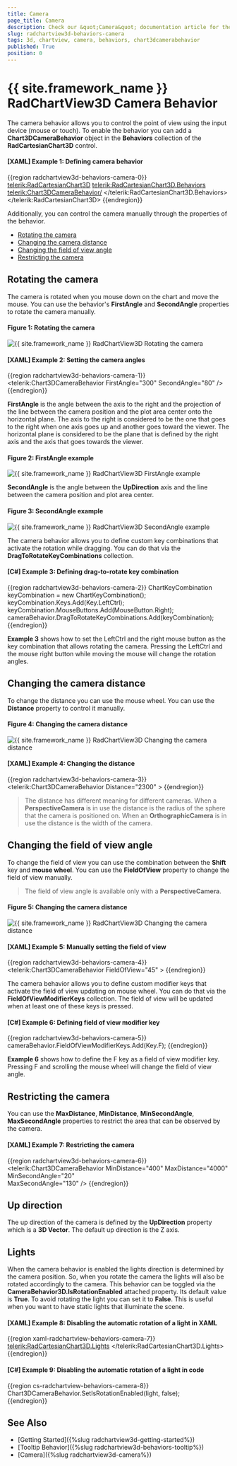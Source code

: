 ```yaml
---
title: Camera
page_title: Camera
description: Check our &quot;Camera&quot; documentation article for the RadChartView3D {{ site.framework_name }} control.
slug: radchartview3d-behaviors-camera
tags: 3d, chartview, camera, behaviors, chart3dcamerabehavior
published: True
position: 0
---
```


# {{ site.framework_name }} RadChartView3D Camera Behavior

The camera behavior allows you to control the point of view using the input device (mouse or touch). To enable the behavior you can add a __Chart3DCameraBehavior__ object in the __Behaviors__ collection of the __RadCartesianChart3D__ control.

#### __[XAML] Example 1: Defining camera behavior__
{{region radchartview3d-behaviors-camera-0}}
	<telerik:RadCartesianChart3D>
		<telerik:RadCartesianChart3D.Behaviors>
			<telerik:Chart3DCameraBehavior/>
		</telerik:RadCartesianChart3D.Behaviors>	
	</telerik:RadCartesianChart3D>
{{endregion}}

Additionally, you can control the camera manually through the properties of the behavior.
	
* [Rotating the camera](#rotation-the-camera)
* [Changing the camera distance](#changing-the-camera-distance)
* [Changing the field of view angle](#changing-the-field-of-view-angle)
* [Restricting the camera](#restricting-the-camera)

## Rotating the camera

The camera is rotated when you mouse down on the chart and move the mouse. You can use the behavior's __FirstAngle__ and __SecondAngle__ properties to rotate the camera manually.

#### __Figure 1: Rotating the camera__
![{{ site.framework_name }} RadChartView3D Rotating the camera](images/radchartview-3d-behaviors-camera-0.png)

#### __[XAML] Example 2: Setting the camera angles__
{{region radchartview3d-behaviors-camera-1}}
	<telerik:Chart3DCameraBehavior FirstAngle="300" SecondAngle="80" />
{{endregion}}

__FirstAngle__ is the angle between the axis to the right and the projection of the line between the camera position and the plot area center onto the horizontal plane. The axis to the right is considered to be the one that goes to the right when one axis goes up and another goes toward the viewer. The horizontal plane is considered to be the plane that is defined by the right axis and the axis that goes towards the viewer.

#### __Figure 2: FirstAngle example__
![{{ site.framework_name }} RadChartView3D FirstAngle example](images/radchartview-3d-behaviors-camera-1.png)

__SecondAngle__ is the angle between the __UpDirection__ axis and the line between the camera position and plot area center.

#### __Figure 3: SecondAngle example__
![{{ site.framework_name }} RadChartView3D SecondAngle example](images/radchartview-3d-behaviors-camera-2.png)

The camera behavior allows you to define custom key combinations that activate the rotation while dragging. You can do that via the __DragToRotateKeyCombinations__ collection.

#### __[C#] Example 3: Defining drag-to-rotate key combination__
{{region radchartview3d-behaviors-camera-2}}
	ChartKeyCombination keyCombination = new ChartKeyCombination();
	keyCombination.Keys.Add(Key.LeftCtrl);
	keyCombination.MouseButtons.Add(MouseButton.Right);
	cameraBehavior.DragToRotateKeyCombinations.Add(keyCombination);
{{endregion}}

__Example 3__ shows how to set the LeftCtrl and the right mouse button as the key combination that allows rotating the camera. Pressing the LeftCtrl and the mouse right button while moving the mouse will change the rotation angles.

## Changing the camera distance

To change the distance you can use the mouse wheel. You can use the __Distance__ property to control it manually. 

#### __Figure 4: Changing the camera distance__
![{{ site.framework_name }} RadChartView3D Changing the camera distance](images/radchartview-3d-behaviors-camera-3.png)

#### __[XAML] Example 4: Changing the distance__
{{region radchartview3d-behaviors-camera-3}}
	<telerik:Chart3DCameraBehavior Distance="2300" >
{{endregion}}

>The distance has different meaning for different cameras. When a __PerspectiveCamera__ is in use the distance is the radius of the sphere that the camera is positioned on. When an __OrthographicCamera__ is in use the distance is the width of the camera.

## Changing the field of view angle

To change the field of view you can use the combination between the __Shift__ key and __mouse wheel__. You can use the __FieldOfView__ property to change the field of view manually.

>The field of view angle is available only with a __PerspectiveCamera__.

#### __Figure 5: Changing the camera distance__
![{{ site.framework_name }} RadChartView3D Changing the camera distance](images/radchartview-3d-behaviors-camera-4.png)

#### __[XAML] Example 5: Manually setting the field of view__
{{region radchartview3d-behaviors-camera-4}}
	<telerik:Chart3DCameraBehavior FieldOfView="45" >
{{endregion}}
	
The camera behavior allows you to define custom modifier keys that activate the field of view updating on mouse wheel. You can do that via the __FieldOfViewModifierKeys__ collection. The field of view will be updated when at least one of these keys is pressed.

#### __[C#] Example 6: Defining field of view modifier key__
{{region radchartview3d-behaviors-camera-5}}
	cameraBehavior.FieldOfViewModifierKeys.Add(Key.F);
{{endregion}}

__Example 6__ shows how to define the F key as a field of view modifier key. Pressing F and scrolling the mouse wheel will change the field of view angle. 

## Restricting the camera

You can use the __MaxDistance__, __MinDistance__, __MinSecondAngle__, __MaxSecondAngle__ properties to restrict the area that can be observed by the camera.

#### __[XAML] Example 7: Restricting the camera__
{{region radchartview3d-behaviors-camera-6}}
	<telerik:Chart3DCameraBehavior MinDistance="400"
								   MaxDistance="4000"
                                   MinSecondAngle="20"                                               
							       MaxSecondAngle="130" />
{{endregion}}

## Up direction

The up direction of the camera is defined by the __UpDirection__ property which is a __3D Vector__. The default up direction is the Z axis.

## Lights

When the camera behavior is enabled the lights direction is determined by the camera position. So, when you rotate the camera the lights will also be rotated accordingly to the camera. This behavior can be toggled via the __CameraBehavior3D.IsRotationEnabled__ attached property. Its default value is __True__. To avoid rotating the light you can set it to __False__. This is useful when you want to have static lights that illuminate the scene.

#### __[XAML] Example 8: Disabling the automatic rotation of a light in XAML__
{{region xaml-radchartview-behaviors-camera-7}}
	<telerik:RadCartesianChart3D.Lights>
		<DirectionalLight telerik:Chart3DCameraBehavior.IsRotationEnabled="False" />
	</telerik:RadCartesianChart3D.Lights>
{{endregion}}

#### __[C#] Example 9: Disabling the automatic rotation of a light in code__
{{region cs-radchartview-behaviors-camera-8}}
	Chart3DCameraBehavior.SetIsRotationEnabled(light, false);	
{{endregion}}

## See Also

* [Getting Started]({%slug radchartview3d-getting-started%})
* [Tooltip Behavior]({%slug radchartview3d-behaviors-tooltip%})
* [Camera]({%slug radchartview3d-camera%})